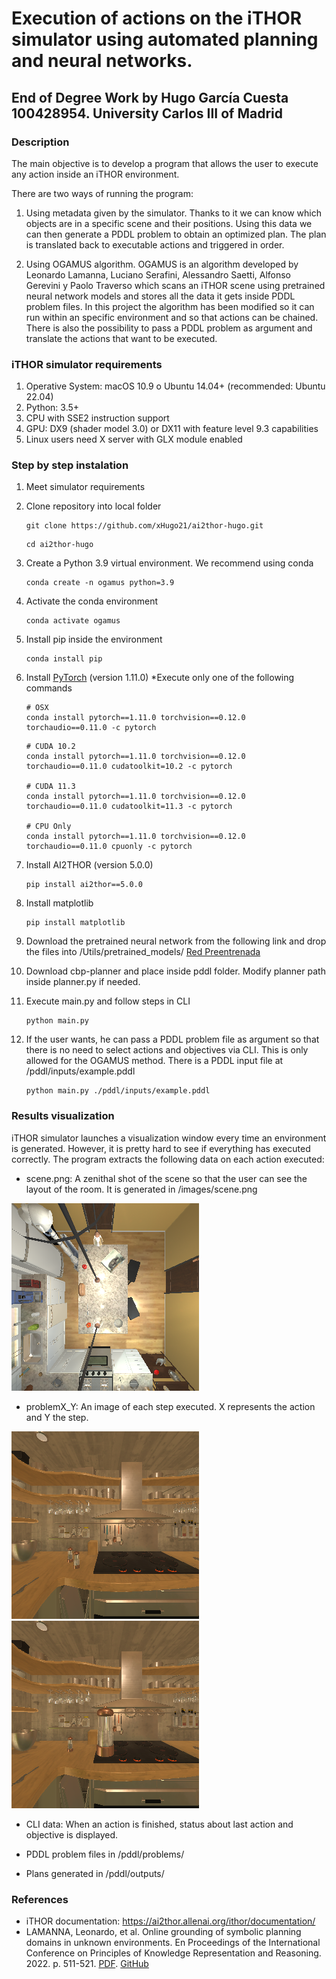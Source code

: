 # Execution of actions on the iTHOR simulator using automated planning and neural networks.

## End of Degree Work by Hugo García Cuesta 100428954. University Carlos III of Madrid

### Description
The main objective is to develop a program that allows the user to execute any action inside an iTHOR environment.

There are two ways of running the program:
1. Using metadata given by the simulator. Thanks to it we can know which objects are in a specific scene and their positions. Using this data we can then generate a PDDL problem to obtain an optimized plan. The plan is translated back to executable actions and triggered in order.

2. Using OGAMUS algorithm. OGAMUS is an algorithm developed by Leonardo Lamanna, Luciano Serafini, Alessandro Saetti, Alfonso Gerevini y Paolo Traverso which scans an iTHOR scene using pretrained neural network models and stores all the data it gets inside PDDL problem files. In this project the algorithm has been modified so it can run within an specific environment and so that actions can be chained. There is also the possibility to pass a PDDL problem as argument and translate the actions that want to be executed.

### iTHOR simulator requirements
1. Operative System: macOS 10.9 o Ubuntu 14.04+ (recommended: Ubuntu 22.04)
2. Python: 3.5+ 
3. CPU with SSE2 instruction support
4. GPU: DX9 (shader model 3.0) or DX11 with feature level 9.3 capabilities
5. Linux users need X server with GLX module enabled

### Step by step instalation
1. Meet simulator requirements

2. Clone repository into local folder
    ```
    git clone https://github.com/xHugo21/ai2thor-hugo.git
    ```
    ```
    cd ai2thor-hugo
    ```
3. Create a Python 3.9 virtual environment. We recommend using conda
    ```
    conda create -n ogamus python=3.9
    ```
4. Activate the conda environment
    ```
    conda activate ogamus
    ```
5. Install pip inside the environment
    ```
    conda install pip
    ```
6. Install [PyTorch](https://pytorch.org/get-started/locally/) (version 1.11.0) *Execute only one of the following commands

    ```
    # OSX
    conda install pytorch==1.11.0 torchvision==0.12.0 torchaudio==0.11.0 -c pytorch
    ```

    ```
    # CUDA 10.2
    conda install pytorch==1.11.0 torchvision==0.12.0 torchaudio==0.11.0 cudatoolkit=10.2 -c pytorch

    # CUDA 11.3
    conda install pytorch==1.11.0 torchvision==0.12.0 torchaudio==0.11.0 cudatoolkit=11.3 -c pytorch

    # CPU Only
    conda install pytorch==1.11.0 torchvision==0.12.0 torchaudio==0.11.0 cpuonly -c pytorch
    ```

7. Install AI2THOR (version 5.0.0) 
    ```
    pip install ai2thor==5.0.0
    ```
8. Install matplotlib 
    ```
    pip install matplotlib
    ```
9. Download the pretrained neural network from the following link and drop the files into /Utils/pretrained_models/ [Red Preentrenada](https://drive.google.com/drive/folders/1UjADpBeBOMUKXQt-qSULIP3vM90zr_MR?usp=sharing)

10. Download cbp-planner and place inside pddl folder. Modify planner path inside planner.py if needed.

11. Execute main.py and follow steps in CLI
    ```
    python main.py
    ```
12. If the user wants, he can pass a PDDL problem file as argument so that there is no need to select actions and objectives via CLI. This is only allowed for the OGAMUS method. There is a PDDL input file at /pddl/inputs/example.pddl
    ```
    python main.py ./pddl/inputs/example.pddl
    ```

### Results visualization
iTHOR simulator launches a visualization window every time an environment is generated. However, it is pretty hard to see if everything has executed correctly. The program extracts the following data on each action executed:

- scene.png: A zenithal shot of the scene so that the user can see the layout of the room. It is generated in /images/scene.png

![Zenithal shot of the scene FloorPlan1](/assets/example_scene.png)

- problemX_Y: An image of each step executed. X represents the action and Y the step.

![The agent positions in front of the objective: iter0_1](/assets/iter0_1.png) ![The agent picks up the objective: iter0_2](/assets/iter0_2.png)

- CLI data: When an action is finished, status about last action and objective is displayed.

- PDDL problem files in /pddl/problems/

- Plans generated in /pddl/outputs/


### References
- iTHOR documentation: https://ai2thor.allenai.org/ithor/documentation/
- LAMANNA, Leonardo, et al. Online grounding of symbolic planning domains in unknown environments. En Proceedings of the International Conference on Principles of Knowledge Representation and Reasoning. 2022. p. 511-521. [PDF](https://arxiv.org/pdf/2112.10007.pdf). [GitHub](https://github.com/LamannaLeonardo/OGAMUS)




